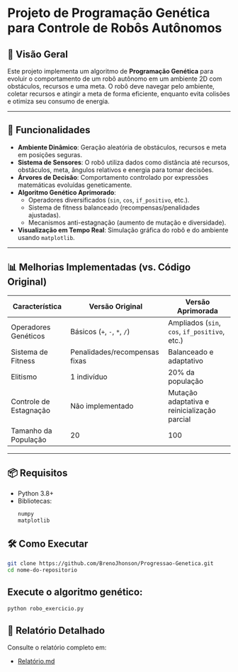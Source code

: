 # Projeto de Programação Genética para Controle de Robôs Autônomos

## 📌 Visão Geral
Este projeto implementa um algoritmo de **Programação Genética** para evoluir o comportamento de um robô autônomo em um ambiente 2D com obstáculos, recursos e uma meta. O robô deve navegar pelo ambiente, coletar recursos e atingir a meta de forma eficiente, enquanto evita colisões e otimiza seu consumo de energia.

---

## 🚀 Funcionalidades
- **Ambiente Dinâmico**: Geração aleatória de obstáculos, recursos e meta em posições seguras.
- **Sistema de Sensores**: O robô utiliza dados como distância até recursos, obstáculos, meta, ângulos relativos e energia para tomar decisões.
- **Árvores de Decisão**: Comportamento controlado por expressões matemáticas evoluídas geneticamente.
- **Algoritmo Genético Aprimorado**:
  - Operadores diversificados (`sin`, `cos`, `if_positivo`, etc.).
  - Sistema de fitness balanceado (recompensas/penalidades ajustadas).
  - Mecanismos anti-estagnação (aumento de mutação e diversidade).
- **Visualização em Tempo Real**: Simulação gráfica do robô e do ambiente usando `matplotlib`.

---

## 📊 Melhorias Implementadas (vs. Código Original)
| **Característica**          | **Versão Original**               | **Versão Aprimorada**                     |
|-----------------------------|-----------------------------------|-------------------------------------------|
| Operadores Genéticos        | Básicos (`+`, `-`, `*`, `/`)     | Ampliados (`sin`, `cos`, `if_positivo`, etc.) |
| Sistema de Fitness          | Penalidades/recompensas fixas     | Balanceado e adaptativo                   |
| Elitismo                   | 1 indivíduo                      | 20% da população                          |
| Controle de Estagnação      | Não implementado                 | Mutação adaptativa e reinicialização parcial |
| Tamanho da População       | 20                               | 100                                       |

---

## 📦 Requisitos
- Python 3.8+
- Bibliotecas:
  ```bash
  numpy
  matplotlib
  ```

## 🛠️ Como Executar
```bash
git clone https://github.com/BrenoJhonson/Progressao-Genetica.git
cd nome-do-repositorio
```

## Execute o algoritmo genético:
```bash
python robo_exercicio.py
```

## 📝 Relatório Detalhado

Consulte o relatório completo em: 
- [Relatório.md](./Relatório.md)